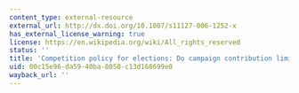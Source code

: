 ```yaml
---
content_type: external-resource
external_url: http://dx.doi.org/10.1007/s11127-006-1252-x
has_external_license_warning: true
license: https://en.wikipedia.org/wiki/All_rights_reserved
status: ''
title: 'Competition policy for elections: Do campaign contribution limits matter?'
uid: 00c15e96-da59-40ba-8050-c13d168699e0
wayback_url: ''
---
```

